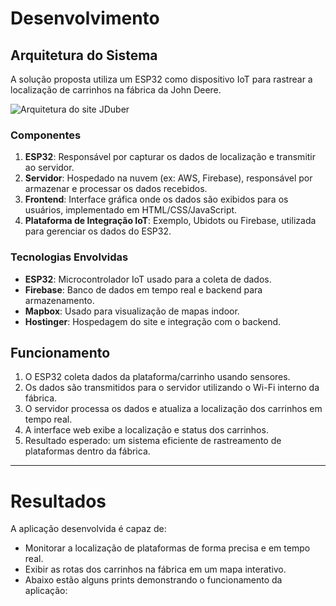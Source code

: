# Desenvolvimento

## Arquitetura do Sistema

A solução proposta utiliza um ESP32 como dispositivo IoT para rastrear a localização de carrinhos na fábrica da John Deere. 

![Arquitetura do site JDuber](ArquiteturadositeJDuber.jpg)


### Componentes
1. **ESP32**: Responsável por capturar os dados de localização e transmitir ao servidor.
2. **Servidor**: Hospedado na nuvem (ex: AWS, Firebase), responsável por armazenar e processar os dados recebidos.
3. **Frontend**: Interface gráfica onde os dados são exibidos para os usuários, implementado em HTML/CSS/JavaScript.
4. **Plataforma de Integração IoT**: Exemplo, Ubidots ou Firebase, utilizada para gerenciar os dados do ESP32.

### Tecnologias Envolvidas
- **ESP32**: Microcontrolador IoT usado para a coleta de dados.
- **Firebase**: Banco de dados em tempo real e backend para armazenamento.
- **Mapbox**: Usado para visualização de mapas indoor.
- **Hostinger**: Hospedagem do site e integração com o backend.

## Funcionamento

1. O ESP32 coleta dados da plataforma/carrinho usando sensores.
2. Os dados são transmitidos para o servidor utilizando o Wi-Fi interno da fábrica.
3. O servidor processa os dados e atualiza a localização dos carrinhos em tempo real.
4. A interface web exibe a localização e status dos carrinhos.
5. Resultado esperado: um sistema eficiente de rastreamento de plataformas dentro da fábrica.

---

# Resultados

A aplicação desenvolvida é capaz de:
- Monitorar a localização de plataformas de forma precisa e em tempo real.
- Exibir as rotas dos carrinhos na fábrica em um mapa interativo.
- Abaixo estão alguns prints demonstrando o funcionamento da aplicação:
